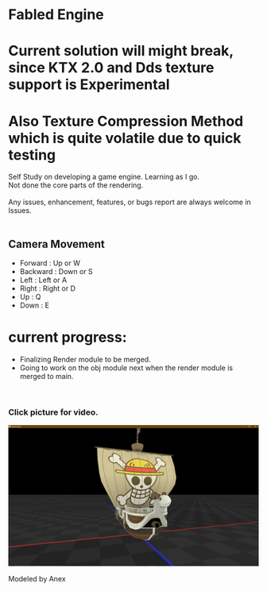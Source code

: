 # Fabled Engine
# Current solution will might break, since KTX 2.0 and Dds texture support is Experimental
# Also Texture Compression Method which is quite volatile due to quick testing
Self Study on developing a game engine. Learning as I go.
<br/> Not done the core parts of the rendering.
<br/>
<br/>
Any issues, enhancement, features, or bugs report are always welcome in Issues.
<br/>
<br/>
## Camera Movement
* Forward : Up or W
* Backward : Down or S
* Left : Left or A
* Right : Right or D
* Up : Q
* Down : E

# current progress:
* Finalizing Render module to be merged.
* Going to work on the obj module next when the render module is merged to main.
<br/>

### Click picture for video.
[<img src="https://github.com/KDahir247/Fabled-Engine/blob/audio/sample/Audio.png">](https://streamable.com/u6y5dg)

Modeled by Anex
<br/>
